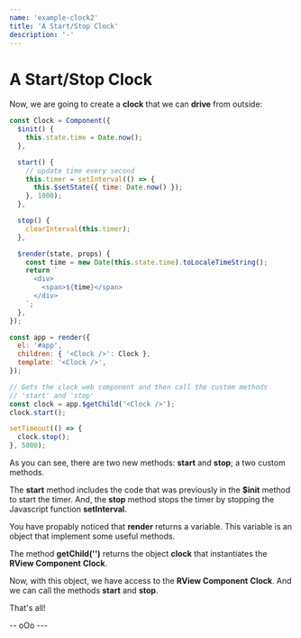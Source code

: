 ```yaml
---
name: 'example-clock2'
title: 'A Start/Stop Clock'
description: '-'
---
```


# A Start/Stop Clock

Now, we are going to create a **clock** that we can **drive** from outside:

```javascript
const Clock = Component({
  $init() {
    this.state.time = Date.now();
  },

  start() {
    // update time every second
    this.timer = setInterval(() => {
      this.$setState({ time: Date.now() });
    }, 1000);
  },

  stop() {
    clearInterval(this.timer);
  },

  $render(state, props) {
    const time = new Date(this.state.time).toLocaleTimeString();
    return `
      <div>
        <span>${time}</span>
      </div>
    `;
  },
});

const app = render({
  el: '#app',
  children: { '<Clock />': Clock },
  template: '<Clock />',
});

// Gets the clock web component and then call the custom methods
// 'start' and 'stop'
const clock = app.$getChild('<Clock />');
clock.start();

setTimeout(() => {
  clock.stop();
}, 5000);
```

As you can see, there are two new methods: **start** and **stop**; a two custom methods.

The **start** method includes the code that was previously in the **$init** method to start the timer. And, the **stop** method stops the timer by stopping the Javascript function **setInterval**.

You have propably noticed that **render** returns a variable. This variable is an object that implement some useful methods.

The method **getChild('<Clock />')** returns the object **clock** that instantiates the **RView Component** **Clock**.

Now, with this object, we have access to the **RView Component** **Clock**. And we can call the methods **start** and **stop**.

That's all!

--  oOo ---
